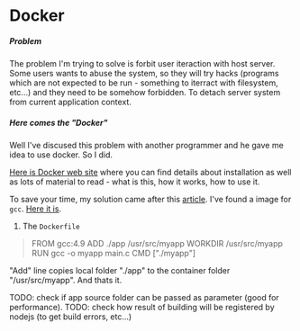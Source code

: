 # Docker

##### Problem

The problem I'm trying to solve is forbit user iteraction with host server. Some users wants to abuse the system, so they will try hacks (programs which are not expected to be run - something to iterract with filesystem, etc...) and they need to be somehow forbidden. To detach server system from current application context.

##### Here comes the "Docker"

Well I've discused this problem with another programmer and he gave me idea to use docker. So I did.

[Here is Docker web site](https://www.docker.com/) where you can find details about installation as well as lots of material to read - what is this, how it works, how to use it.

To save your time, my solution came after this [article](https://docs.docker.com/engine/getstarted/step_four/). I've found a image for `gcc`. [Here it is](https://hub.docker.com/_/gcc/).

1. The `Dockerfile`
>FROM gcc:4.9
ADD ./app /usr/src/myapp
WORKDIR /usr/src/myapp
RUN gcc -o myapp main.c
CMD ["./myapp"]

"Add" line copies local folder "./app" to the container folder "/usr/src/myapp". And thats it.

TODO: check if app source folder can be passed as parameter (good for performance).
TODO: check how result of building will be registered by nodejs (to get build errors, etc...)
